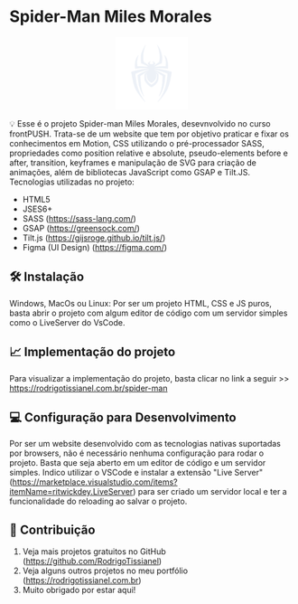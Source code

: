 # Spider-Man Miles Morales

<p align="center">
  <img src="svg/logo-spiderman.svg" alt="logo do projeto Spiderman Miles Morales" border="0" width="128px" height="128px">
</p>

💡 Esse é o projeto Spider-man Miles Morales, desevnvolvido no curso frontPUSH. 
Trata-se de um website que tem por objetivo praticar e fixar os conhecimentos em Motion,
CSS utilizando o pré-processador SASS, propriedades como position relative e absolute, 
pseudo-elements before e after, transition, keyframes e manipulação de SVG para criação de animações,
além de bibliotecas JavaScript como GSAP e Tilt.JS.
Tecnologias utilizadas no projeto:

* HTML5
* JSES6+
* SASS (https://sass-lang.com/)
* GSAP (https://greensock.com/)
* Tilt.js (https://gijsroge.github.io/tilt.js/)
* Figma (UI Design) (https://figma.com/)


## 🛠 Instalação

Windows, MacOs ou Linux: Por ser um projeto HTML, CSS e JS puros, basta abrir 
o projeto com algum editor de código com um servidor simples como o LiveServer do VsCode.

## 📈 Implementação do projeto

Para visualizar a implementação do projeto, basta clicar no link a seguir >> https://rodrigotissianel.com.br/spider-man

## 💻 Configuração para Desenvolvimento

Por ser um website desenvolvido com as tecnologias nativas suportadas por browsers, 
não é necessário nenhuma configuração para rodar o projeto. Basta que seja aberto 
em um editor de código e um servidor simples. Indico utilizar o VSCode e 
instalar a extensão "Live Server" (https://marketplace.visualstudio.com/items?itemName=ritwickdey.LiveServer) para ser criado um servidor local e ter a funcionalidade do reloading
ao salvar o projeto.

## 🚀 Contribuição

1. Veja mais projetos gratuitos no GitHub (<https://github.com/RodrigoTissianel>)
2. Veja alguns outros projetos no meu portfólio (<https://rodrigotissianel.com.br>)
3. Muito obrigado por estar aqui!
